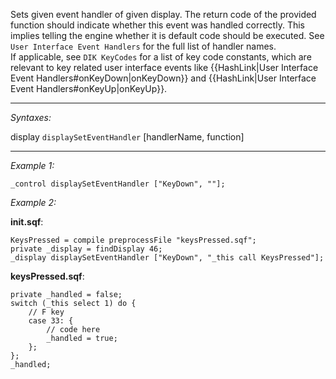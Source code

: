 Sets given event handler of given display.
The return code of the provided function should indicate whether this event was handled correctly. This implies telling the engine whether it is default code should be executed. 
See `User Interface Event Handlers` for the full list of handler names.<br>
If applicable, see `DIK KeyCodes` for a list of key code constants, which are relevant to key related user interface events like {{HashLink|User Interface Event Handlers#onKeyDown|onKeyDown}} and {{HashLink|User Interface Event Handlers#onKeyUp|onKeyUp}}.


---
*Syntaxes:*

display `displaySetEventHandler` [handlerName, function]

---
*Example 1:*

```sqf
_control displaySetEventHandler ["KeyDown", ""];
```

*Example 2:*

**init.sqf**:

```sqf
KeysPressed = compile preprocessFile "keysPressed.sqf";
private _display = findDisplay 46;
_display displaySetEventHandler ["KeyDown", "_this call KeysPressed"];
```

**keysPressed.sqf**:

```sqf
private _handled = false;
switch (_this select 1) do {
	// F key
	case 33: {
		// code here
		_handled = true;
	};
};
_handled;
```